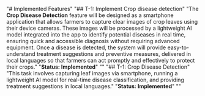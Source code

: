 "# Implemented Features" 
"## T-1: Implement Crop disease detection" 
"The **Crop Disease Detection** feature will be designed as a smartphone application that allows farmers to capture clear images of crop leaves using their device cameras. These images will be processed by a lightweight AI model integrated into the app to identify potential diseases in real time, ensuring quick and accessible diagnosis without requiring advanced equipment. Once a disease is detected, the system will provide easy-to-understand treatment suggestions and preventive measures, delivered in local languages so that farmers can act promptly and effectively to protect their crops."
"**Status: Implemented**" 
"" 
"## T-1: Crop Disease Detection" 
"This task involves capturing leaf images via smartphone, running a lightweight AI model for real-time disease classification, and providing treatment suggestions in local languages." 
"**Status: Implemented**" 
"" 
